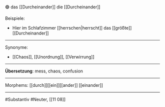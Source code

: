 🟢 das [[Durcheinander]]
die [[Durcheinander]]

Beispiele:

- Hier im Schlafzimmer [[herrschen|herrscht]]  das [[größte]] [[Durcheinander]]

---
Synonyme:
- [[Chaos]], [[Unordnung]], [[Verwirrung]]

---
**Übersetzung**: mess, chaos, confusion

---

Morphems:
[[durch]][[ein]][[ander]] [[einander]]

---
#Substantiv #Neuter, [[11 08]]